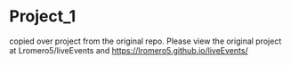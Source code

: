 # Project_1
copied over project from the original repo. Please view the original project at Lromero5/liveEvents and https://lromero5.github.io/liveEvents/
